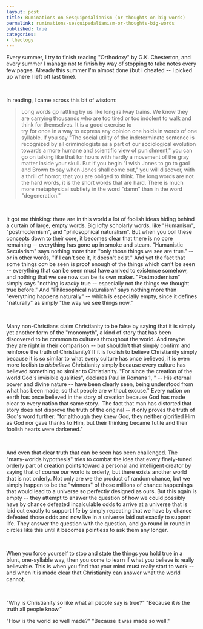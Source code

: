 ```yaml
---
layout: post
title: Ruminations on Sesquipedalianism (or thoughts on big words)
permalink: ruminations-sesquipedalianism-or-thoughts-big-words
published: true
categories:
- theology
---
```


Every summer, I try to finish reading "Orthodoxy" by G.K. Chesterton,
and every summer I manage not to finish by way of stopping to take notes
every few pages. Already this summer I'm almost done (but I cheated -- I
picked up where I left off last time).

 

In reading, I came across this bit of wisdom:

> Long words go rattling by us like long railway trains. We know they
> are carrying thousands who are too tired or too indolent to walk and
> think for themselves. It is a good exercise to  
>  try for once in a way to express any opinion one holds in words of
> one syllable. If you say "The social utility of the indeterminate sentence
> is recognized by all criminologists as a part of our sociological
> evolution towards a more humane and scientific view of punishment,"
> you can go on talking like that for hours with hardly a movement of
> the gray matter inside your skull. But if you begin "I wish Jones to
> go to gaol and Brown to say when Jones shall come out," you will
> discover, with a thrill of horror, that you are obliged to think. The
> long words are not the hard words, it is the short words that are
> hard. There is much more metaphysical subtlety in the word "damn" than
> in the word "degeneration."

 

It got me thinking: there are in this world a lot of foolish ideas
hiding behind a curtain of large, empty words. Big lofty scholarly
words, like "Humanism", "postmodernism", and "philosophical naturalism".
But when you boil these concepts down to their core, it becomes clear
that there is no core remaining -- everything has gone up in smoke and
steam. "Humanistic Secularism" says nothing more than "only those things
we see are true." -- or in other words, "if I can't see it, it doesn't
exist." And yet the fact that some things *can* be seen is proof
enough of the things which can't be seen -- everything that can be seen
must have arrived to existence somehow, and nothing that we see now can
be its own maker. "Postmodernism" simply says "nothing is *really* true 
-- especially not the things we thought true before." And
"Philosophical naturalism" says nothing more than "everything happens
naturally" -- which is especially empty, since it defines "naturally" as
simply "the way we see things now."

 

Many non-Christians claim Christianity to be false by saying that it is
simply yet another form of the "monomyth", a kind of story that has been
discovered to be common to cultures throughout the world. And maybe they
are right in their comparison -- but shouldn't that simply confirm and
reinforce the truth of Christianity? If it is foolish to believe
Christianity simply because it is so similar to what every culture has
once believed, it is even more foolish to *disbelieve* Christianity simply 
because every culture has believed something so
similar to Christianity. "For since the creation of the world God's
invisible qualities", declares Paul in Romans 1, " -- His eternal power
and divine nature -- have been clearly seen, being understood from what
has been made, so that people are without excuse." Every nation on earth
has once believed in the story of creation because God has made clear to
every nation that same story.  The fact that man has distorted that
story does not disprove the truth of the original -- it only proves the
truth of God's word further: "for although they knew God, they neither
glorified Him as God nor gave thanks to Him, but their thinking became
futile and their foolish hearts were darkened."

 

And even that clear truth that can be seen has been challenged. The
"many-worlds hypothesis" tries to combat the idea that every
finely-tuned orderly part of creation points toward a personal and
intelligent creator by saying that of course *our* world is
orderly, but there exists another world that is not orderly. Not only
are we the product of random chance, but we simply happen to be the
"winners" of those millions of chance happenings that would lead to a
universe so perfectly designed as ours. But this again is empty -- they
attempt to answer the question of how we could possibly have by chance
defeated incalculable odds to arrive at a universe that is laid out
exactly to support life by simply repeating that we have by chance
defeated those odds and now live in a universe laid out exactly to
support life. They answer the question with the question, and go round
in round in circles like this until it becomes pointless to ask them any
longer. 

 

When you force yourself to stop and state the things you hold true in a
blunt, one-syllable way, then you come to learn if what you believe is
really believable. This is when you find that your mind must really
start to work -- and when it is made clear that Christianity can answer
what the world cannot.

 

"Why is Christianity so like what all people say is true?" "Because it
*is* the truth all people know." 

"How is the world so well made?" "Because it was made so well."

